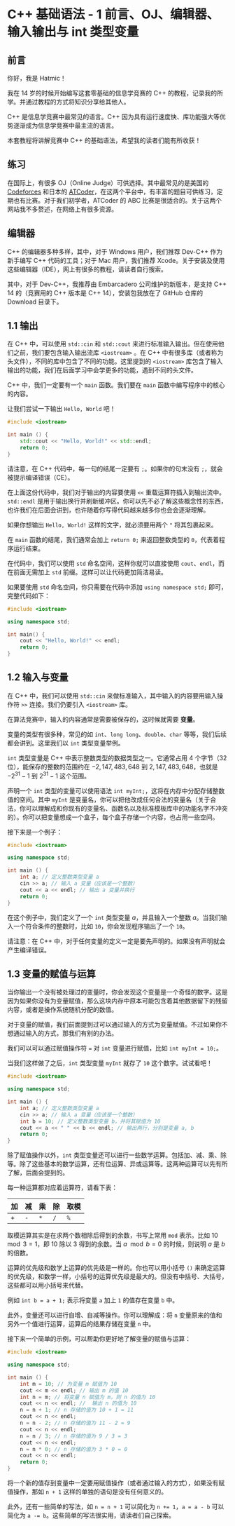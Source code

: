 # C++ 基础语法 - 1 前言、OJ、编辑器、输入输出与 int 类型变量

## 前言

你好，我是 Hatmic！

我在 14 岁的时候开始编写这套零基础的信息学竞赛的 C++ 的教程，记录我的所学。并通过教程的方式将知识分享给其他人。

C++ 是信息学竞赛中最常见的语言。C++ 因为具有运行速度快、库功能强大等优势逐渐成为信息学竞赛中最主流的语言。

本套教程将讲解竞赛中 C++ 的基础语法，希望我的读者们能有所收获！

## 练习

在国际上，有很多 OJ（Online Judge）可供选择。其中最常见的是美国的 [Codeforces](https://codeforces.com) 和日本的 [ATCoder](https://atcoder.jp)，在这两个平台中，有丰富的题目可供练习，定期也有比赛。对于我们初学者，ATCoder 的 ABC 比赛是很适合的。关于这两个网站我不多赘述，在网络上有很多资源。

## 编辑器

C++ 的编辑器多种多样，其中，对于 Windows 用户，我们推荐 Dev-C++ 作为新手编写 C++ 代码的工具；对于 Mac 用户，我们推荐 Xcode。关于安装及使用这些编辑器（IDE），网上有很多的教程，请读者自行搜索。

其中，对于 Dev-C++，我推荐由 Embarcadero 公司维护的新版本，是支持 C++ 14 的（竞赛用的 C++ 版本是 C++ 14），安装包我放在了 GitHub 仓库的 Download 目录下。

## 1.1 输出

在 C++ 中，可以使用 `std::cin` 和  `std::cout` 来进行标准输入输出。但在使用他们之前，我们要包含输入输出流库 `<iostream>` 。在 C++ 中有很多库（或者称为头文件），不同的库中包含了不同的功能。这里提到的 `<iostream>` 库包含了输入输出的功能，我们在后面学习中会学更多的功能，遇到不同的头文件。

C++ 中，我们一定要有一个 `main` 函数。我们要在 `main` 函数中编写程序中的核心的内容。

让我们尝试一下输出 `Hello, World` 吧！

```cpp
#include <iostream>

int main () {
    std::cout << "Hello, World!" << std::endl;
    return 0;
}
```

请注意，在 C++ 代码中，每一句的结尾一定要有 `;`。如果你的句末没有 `;`，就会被提示编译错误（CE）。

在上面这份代码中，我们对于输出的内容要使用 `<<` 重载运算符插入到输出流中。`std::endl` 是用于输出换行并刷新缓冲区。你可以先不必了解这些概念性的东西，也许我们在后面会讲到，也许随着你写得代码越来越多你也会会逐渐理解。

如果你想输出 `Hello, World!` 这样的文字，就必须要用两个 `"` 将其包裹起来。

在 `main` 函数的结尾，我们通常会加上 `return 0;` 来返回整数类型的 `0`，代表着程序运行结束。

在代码中，我们可以使用 `std` 命名空间，这样你就可以直接使用 `cout`、`endl`，而在前面无需加上 `std` 前缀。这样可以让代码更加简洁易读。

如果要使用 `std` 命名空间，你只需要在代码中添加 `using namespace std;` 即可，完整代码如下：

```cpp
#include <iostream>

using namespace std;

int main() {
    cout << "Hello, World!" << endl;
    return 0;
}
```

## 1.2 输入与变量

在 C++ 中，我们可以使用 `std::cin` 来做标准输入，其中输入的内容要用输入操作符 `>>` 连接。我们仍要引入 `<iostream>` 库。

在算法竞赛中，输入的内容通常是需要被保存的，这时候就需要 **变量**。

变量的类型有很多种，常见的如 `int`、`long long`、`double`、`char` 等等，我们后续都会讲到。这里我们以 `int` 类型变量举例。

`int` 类型变量是 C++ 中表示整数类型的数据类型之一。它通常占用 4 个字节（32 位），能保存的整数的范围约在 $-2,147,483,648$ 到 $2,147,483,648$，也就是 $-2^{31}-1$ 到 $2^{31}-1$ 这个范围。

声明一个 `int` 类型的变量可以使用语法 `int myInt;`，这将在内存中分配存储整数值的空间。其中 `myInt` 是变量名，你可以把他改成任何合法的变量名（关于合法，你可以理解成和你现有的变量名、函数名以及标准模板库中的功能名字不冲突的）。你可以把变量想成一个盒子，每个盒子存储一个内容，也占用一些空间。

接下来是一个例子：

```cpp
#include <iostream>

using namespace std;

int main () {
    int a; // 定义整数类型变量 a 
    cin >> a; // 输入 a 变量（应该是一个整数） 
    cout << a << endl; // 输出 a 变量并换行 
    return 0;
}
```

在这个例子中，我们定义了一个 `int` 类型变量 $a$，并且输入一个整数 $a$。当我们输入一个符合条件的整数时，比如 `10`，你会发现程序输出了一个 `10`。

请注意：在 C++ 中，对于任何变量的定义一定是要先声明的。如果没有声明就会产生编译错误。

## 1.3 变量的赋值与运算

当你输出一个没有被处理过的变量时，你会发现这个变量是一个奇怪的数字。这是因为如果你没有为变量赋值，那么这块内存中原本可能包含着其他数据留下的残留内容，或者是操作系统随机分配的数值。

对于变量的赋值，我们前面提到过可以通过输入的方式为变量赋值。不过如果你不想通过输入的方式，那我们有别的办法。

我们可以可以通过赋值操作符 `=` 对 `int` 变量进行赋值，比如 `int myInt = 10;`。

当我们这样做了之后，`int` 类型变量 `myInt` 就存了 `10` 这个数字。试试看吧！

```cpp
#include <iostream>

using namespace std;

int main () {
    int a; // 定义整数类型变量 a 
    cin >> a; // 输入 a 变量（应该是一个整数） 
    int b = 10; // 定义整数类型变量 b，并将其赋值为 10 
    cout << a << " " << b << endl; // 输出两行，分别是变量 a, b
    return 0;
}
```

除了赋值操作以外，`int` 类型变量还可以进行一些数学运算。包括加、减、乘、除等。除了这些基本的数学运算，还有位运算、异或运算等。这两种运算可以先有所了解，后面会提到的。

每一种运算都对应着运算符，请看下表：

| 加   | 减   | 乘   | 除   | 取模  |
| --- | --- | --- | --- | --- |
| `+` | `-` | `*` | `/` | `%` |

取模运算其实是在求两个数相除后得到的余数，书写上常用 `mod` 表示。比如 $10 \mod 3 = 1$，即 $10$ 除以 $3$ 得到的余数。当 $a \mod b = 0$ 的时候，则说明 $a$ 是 $b$ 的倍数。

运算的优先级和数学上运算的优先级是一样的。你也可以用小括号 `()` 来确定运算的优先级，和数学一样，小括号的运算优先级是最大的。但没有中括号、大括号，这些都可以用小括号来代替。

例如 `int b = a + 1;` 表示将变量 `a` 加上 `1` 的值存在变量 `b` 中。

此外，变量还可以进行自增、自减等操作。你可以理解成：将 `n` 变量原来的值和另外一个值进行运算，运算后的结果存储在变量 `n` 中。

接下来一个简单的示例，可以帮助你更好地了解变量的赋值与运算：

```cpp
#include <iostream>

using namespace std;

int main () {
    int m = 10; // 为变量 m 赋值为 10 
    cout << m << endl; // 输出 m 的值 10
    int n = m; // 将变量 n 赋值为 m，则 n 的值为 10 
    cout << n << endl; //  输出 n 的值为 10 
    n = n + 1; // n 存储的值为 10 + 1 = 11
    cout << n << endl;
    n = n - 2; // n 存储的值为 11 - 2 = 9
    cout << n << endl;
    n = n / 3; // n 存储的值为 9 / 3 = 3 
    cout << n << endl;
    n = n * 0; // n 存储的值为 3 * 0 = 0 
    cout << n << endl;
    return 0;
}
```

将一个新的值存到变量中一定要用赋值操作（或者通过输入的方式），如果没有赋值操作，那如 `n + 1` 这样的单独的语句是没有任何意义的。

此外，还有一些简单的写法，如 `n = n + 1` 可以简化为 `n += 1`，`a = a - b` 可以简化为 `a -= b`。这些简单的写法很实用，请读者们自己探索。

<script src="https://giscus.app/client.js"
        data-repo="hatmic/hatmic-docs"
        data-repo-id="R_kgDOL9L8Zg"
        data-category="General"
        data-category-id="DIC_kwDOL9L8Zs4Cfc2T"
        data-mapping="pathname"
        data-strict="0"
        data-reactions-enabled="1"
        data-emit-metadata="0"
        data-input-position="bottom"
        data-theme="light"
        data-lang="zh-CN"
        crossorigin="anonymous"
        async>
</script>